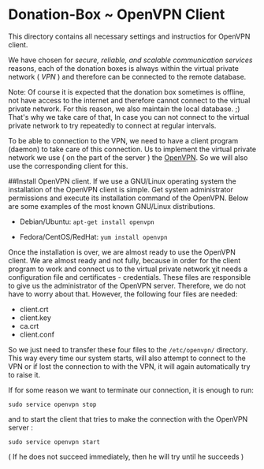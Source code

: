 # Donation-Box ~ OpenVPN Client

This directory contains all necessary settings and instructios for OpenVPN client.

We have chosen for *secure, reliable, and scalable communication services* reasons, each of the donation boxes is always within the virtual private network ( *VPN* ) and therefore can be connected to the remote database.

Note: Of course it is expected that the donation box sometimes is offline, not have access to the internet and therefore cannot connect to the virtual private network.
For this reason, we also maintain the local database. ;)
That's why we take care of that, In case you can not connect to the virtual private network to try repeatedly to connect at regular intervals.

To be able to connection to the VPN, we need to have a client program (daemon) to take care of this connection. Us to implement the virtual private network
we use ( on the part of the server ) the [OpenVPN](https://openvpn.net/index.php/open-source.html). So we will also use the corresponding client for this.

##Install OpenVPN client.
If we use a GNU/Linux operating system the installation of the OpenVPN client is simple. Get system administrator permissions and execute its installation command of the OpenVPN. Below are some examples of the most known GNU/Linux distributions.

- Debian/Ubuntu:
`apt-get install openvpn`

- Fedora/CentOS/RedHat:
`yum install openvpn`


Once the installation is over, we are almost ready to use the OpenVPN client.
We are almost ready and not fully, because in order for the client program to work and connect us to the virtual private network χit needs a configuration file and certificates - credentials. These files are responsible to give us the administrator of the OpenVPN server. Therefore, we do not have to worry about that.
However, the following four files are needed:
- client.crt
- client.key
- ca.crt
- client.conf


So we just need to transfer these four files to the `/etc/openvpn/` directory.
This way every time our system starts, will also attempt to connect to the VPN οr if lost the connection to with the VPN, it will again automatically try to raise it.

If for some reason we want to terminate our connection, it is enough to run:

`sudo service openvpn stop`

and to start the client that tries to make the connection with the OpenVPN server :

`sudo service openvpn start`

( If he does not succeed immediately, then he will try until he succeeds )
